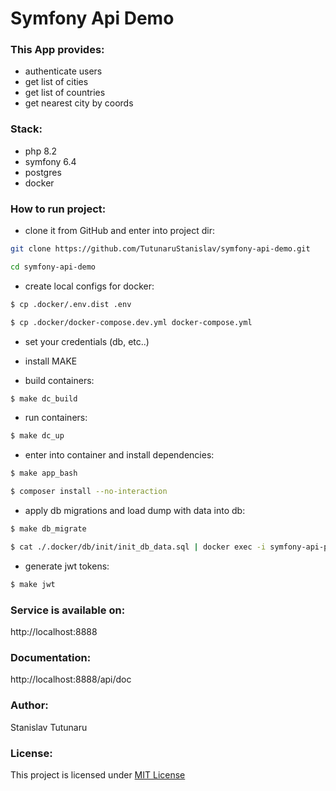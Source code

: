 # Symfony Api Demo

### This App provides:
* authenticate users
* get list of cities
* get list of countries
* get nearest city by coords

### Stack:
* php 8.2
* symfony 6.4
* postgres
* docker

### How to run project:
* clone it from GitHub and enter into project dir:
```bash
git clone https://github.com/TutunaruStanislav/symfony-api-demo.git
```
```bash
cd symfony-api-demo
```

* create local configs for docker:
```bash
$ cp .docker/.env.dist .env
```
```bash
$ cp .docker/docker-compose.dev.yml docker-compose.yml
```

* set your credentials (db, etc..)

* install MAKE

* build containers:
```bash
$ make dc_build
```

* run containers:
```bash
$ make dc_up
```

* enter into container and install dependencies:
```bash
$ make app_bash
```
```bash
$ composer install --no-interaction
```

* apply db migrations and load dump with data into db:
```bash
$ make db_migrate
```
```bash
$ cat ./.docker/db/init/init_db_data.sql | docker exec -i symfony-api-postgres psql -U symfony -d symfony-api
```

* generate jwt tokens:
```bash
$ make jwt
```

### Service is available on:
http://localhost:8888

### Documentation:
http://localhost:8888/api/doc

### Author:
Stanislav Tutunaru

### License:
This project is licensed under [MIT License](https://github.com/TutunaruStanislav/symfony-api-demo/blob/master/LICENSE)
